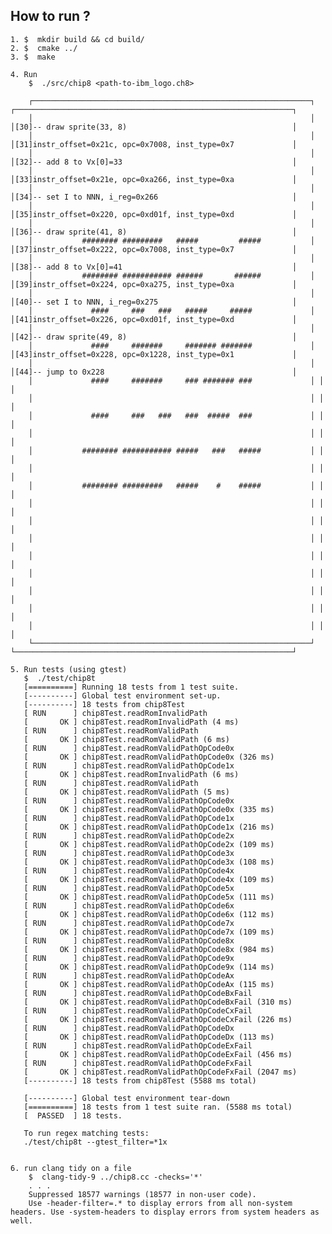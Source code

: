 ## How to run ?

    1. $  mkdir build && cd build/
    2. $  cmake ../
    3. $  make
 
    4. Run
        $  ./src/chip8 <path-to-ibm_logo.ch8>
    
        ┌──────────────────────────────────────────────────────────────┐ ┌──────────────────────────────────────────────────────────────┐ 
        │                                                              │ │[30]-- draw sprite(33, 8)                                     │
        │                                                              │ │[31]instr_offset=0x21c, opc=0x7008, inst_type=0x7             │
        │                                                              │ │[32]-- add 8 to Vx[0]=33                                      │
        │                                                              │ │[33]instr_offset=0x21e, opc=0xa266, inst_type=0xa             │
        │                                                              │ │[34]-- set I to NNN, i_reg=0x266                              │
        │                                                              │ │[35]instr_offset=0x220, opc=0xd01f, inst_type=0xd             │
        │                                                              │ │[36]-- draw sprite(41, 8)                                     │
        │           ######## #########   #####         #####           │ │[37]instr_offset=0x222, opc=0x7008, inst_type=0x7             │
        │                                                              │ │[38]-- add 8 to Vx[0]=41                                      │
        │           ######## ########### ######       ######           │ │[39]instr_offset=0x224, opc=0xa275, inst_type=0xa             │
        │                                                              │ │[40]-- set I to NNN, i_reg=0x275                              │
        │             ####     ###   ###   #####     #####             │ │[41]instr_offset=0x226, opc=0xd01f, inst_type=0xd             │
        │                                                              │ │[42]-- draw sprite(49, 8)                                     │
        │             ####     #######     ####### #######             │ │[43]instr_offset=0x228, opc=0x1228, inst_type=0x1             │
        │                                                              │ │[44]-- jump to 0x228                                          │
        │             ####     #######     ### ####### ###             │ │                                                              │
        │                                                              │ │                                                              │
        │             ####     ###   ###   ###  #####  ###             │ │                                                              │
        │                                                              │ │                                                              │
        │           ######## ########### #####   ###   #####           │ │                                                              │
        │                                                              │ │                                                              │
        │           ######## #########   #####    #    #####           │ │                                                              │
        │                                                              │ │                                                              │
        │                                                              │ │                                                              │
        │                                                              │ │                                                              │
        │                                                              │ │                                                              │
        │                                                              │ │                                                              │
        │                                                              │ │                                                              │
        │                                                              │ │                                                              │
        │                                                              │ │                                                              │
        └──────────────────────────────────────────────────────────────┘ └──────────────────────────────────────────────────────────────┘
    
    5. Run tests (using gtest)
       $  ./test/chip8t
       [==========] Running 18 tests from 1 test suite.
       [----------] Global test environment set-up.
       [----------] 18 tests from chip8Test
       [ RUN      ] chip8Test.readRomInvalidPath
       [       OK ] chip8Test.readRomInvalidPath (4 ms)
       [ RUN      ] chip8Test.readRomValidPath
       [       OK ] chip8Test.readRomValidPath (6 ms)
       [ RUN      ] chip8Test.readRomValidPathOpCode0x
       [       OK ] chip8Test.readRomValidPathOpCode0x (326 ms)
       [ RUN      ] chip8Test.readRomValidPathOpCode1x
       [       OK ] chip8Test.readRomInvalidPath (6 ms)
       [ RUN      ] chip8Test.readRomValidPath
       [       OK ] chip8Test.readRomValidPath (5 ms)
       [ RUN      ] chip8Test.readRomValidPathOpCode0x
       [       OK ] chip8Test.readRomValidPathOpCode0x (335 ms)
       [ RUN      ] chip8Test.readRomValidPathOpCode1x
       [       OK ] chip8Test.readRomValidPathOpCode1x (216 ms)
       [ RUN      ] chip8Test.readRomValidPathOpCode2x
       [       OK ] chip8Test.readRomValidPathOpCode2x (109 ms)
       [ RUN      ] chip8Test.readRomValidPathOpCode3x
       [       OK ] chip8Test.readRomValidPathOpCode3x (108 ms)
       [ RUN      ] chip8Test.readRomValidPathOpCode4x
       [       OK ] chip8Test.readRomValidPathOpCode4x (109 ms)
       [ RUN      ] chip8Test.readRomValidPathOpCode5x
       [       OK ] chip8Test.readRomValidPathOpCode5x (111 ms)
       [ RUN      ] chip8Test.readRomValidPathOpCode6x
       [       OK ] chip8Test.readRomValidPathOpCode6x (112 ms)
       [ RUN      ] chip8Test.readRomValidPathOpCode7x
       [       OK ] chip8Test.readRomValidPathOpCode7x (109 ms)
       [ RUN      ] chip8Test.readRomValidPathOpCode8x
       [       OK ] chip8Test.readRomValidPathOpCode8x (984 ms)
       [ RUN      ] chip8Test.readRomValidPathOpCode9x
       [       OK ] chip8Test.readRomValidPathOpCode9x (114 ms)
       [ RUN      ] chip8Test.readRomValidPathOpCodeAx
       [       OK ] chip8Test.readRomValidPathOpCodeAx (115 ms)
       [ RUN      ] chip8Test.readRomValidPathOpCodeBxFail
       [       OK ] chip8Test.readRomValidPathOpCodeBxFail (310 ms)
       [ RUN      ] chip8Test.readRomValidPathOpCodeCxFail
       [       OK ] chip8Test.readRomValidPathOpCodeCxFail (226 ms)
       [ RUN      ] chip8Test.readRomValidPathOpCodeDx
       [       OK ] chip8Test.readRomValidPathOpCodeDx (113 ms)
       [ RUN      ] chip8Test.readRomValidPathOpCodeExFail
       [       OK ] chip8Test.readRomValidPathOpCodeExFail (456 ms)
       [ RUN      ] chip8Test.readRomValidPathOpCodeFxFail
       [       OK ] chip8Test.readRomValidPathOpCodeFxFail (2047 ms)
       [----------] 18 tests from chip8Test (5588 ms total)
       
       [----------] Global test environment tear-down
       [==========] 18 tests from 1 test suite ran. (5588 ms total)
       [  PASSED  ] 18 tests.
       
       To run regex matching tests:
       ./test/chip8t --gtest_filter=*1x


    6. run clang tidy on a file
        $  clang-tidy-9 ../chip8.cc -checks='*'
        . . .
        Suppressed 18577 warnings (18577 in non-user code).
        Use -header-filter=.* to display errors from all non-system headers. Use -system-headers to display errors from system headers as well.

